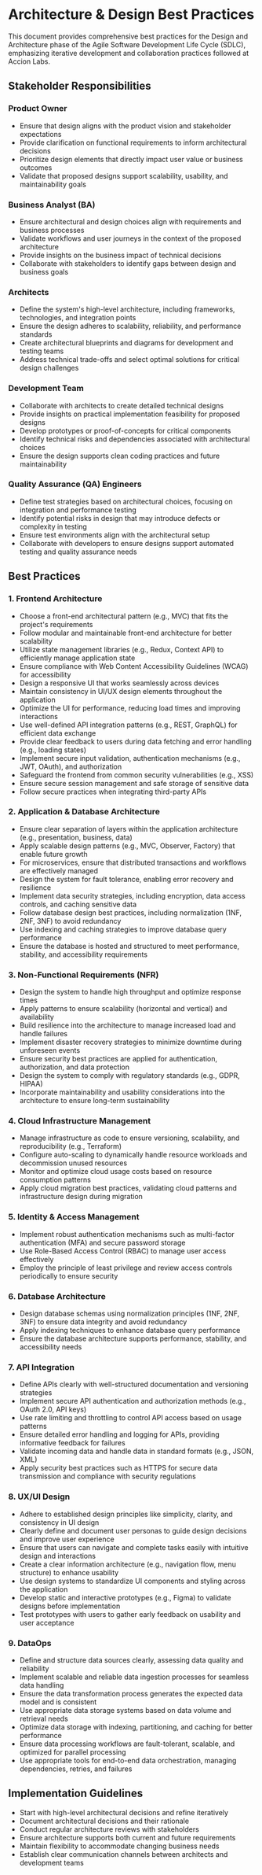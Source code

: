 # Architecture & Design Best Practices

This document provides comprehensive best practices for the Design and Architecture phase of the Agile Software Development Life Cycle (SDLC), emphasizing iterative development and collaboration practices followed at Accion Labs.

## Stakeholder Responsibilities

### Product Owner
- Ensure that design aligns with the product vision and stakeholder expectations
- Provide clarification on functional requirements to inform architectural decisions
- Prioritize design elements that directly impact user value or business outcomes
- Validate that proposed designs support scalability, usability, and maintainability goals

### Business Analyst (BA)
- Ensure architectural and design choices align with requirements and business processes
- Validate workflows and user journeys in the context of the proposed architecture
- Provide insights on the business impact of technical decisions
- Collaborate with stakeholders to identify gaps between design and business goals

### Architects
- Define the system's high-level architecture, including frameworks, technologies, and integration points
- Ensure the design adheres to scalability, reliability, and performance standards
- Create architectural blueprints and diagrams for development and testing teams
- Address technical trade-offs and select optimal solutions for critical design challenges

### Development Team
- Collaborate with architects to create detailed technical designs
- Provide insights on practical implementation feasibility for proposed designs
- Develop prototypes or proof-of-concepts for critical components
- Identify technical risks and dependencies associated with architectural choices
- Ensure the design supports clean coding practices and future maintainability

### Quality Assurance (QA) Engineers
- Define test strategies based on architectural choices, focusing on integration and performance testing
- Identify potential risks in design that may introduce defects or complexity in testing
- Ensure test environments align with the architectural setup
- Collaborate with developers to ensure designs support automated testing and quality assurance needs

## Best Practices

### 1. Frontend Architecture
- Choose a front-end architectural pattern (e.g., MVC) that fits the project's requirements
- Follow modular and maintainable front-end architecture for better scalability
- Utilize state management libraries (e.g., Redux, Context API) to efficiently manage application state
- Ensure compliance with Web Content Accessibility Guidelines (WCAG) for accessibility
- Design a responsive UI that works seamlessly across devices
- Maintain consistency in UI/UX design elements throughout the application
- Optimize the UI for performance, reducing load times and improving interactions
- Use well-defined API integration patterns (e.g., REST, GraphQL) for efficient data exchange
- Provide clear feedback to users during data fetching and error handling (e.g., loading states)
- Implement secure input validation, authentication mechanisms (e.g., JWT, OAuth), and authorization
- Safeguard the frontend from common security vulnerabilities (e.g., XSS)
- Ensure secure session management and safe storage of sensitive data
- Follow secure practices when integrating third-party APIs

### 2. Application & Database Architecture
- Ensure clear separation of layers within the application architecture (e.g., presentation, business, data)
- Apply scalable design patterns (e.g., MVC, Observer, Factory) that enable future growth
- For microservices, ensure that distributed transactions and workflows are effectively managed
- Design the system for fault tolerance, enabling error recovery and resilience
- Implement data security strategies, including encryption, data access controls, and caching sensitive data
- Follow database design best practices, including normalization (1NF, 2NF, 3NF) to avoid redundancy
- Use indexing and caching strategies to improve database query performance
- Ensure the database is hosted and structured to meet performance, stability, and accessibility requirements

### 3. Non-Functional Requirements (NFR)
- Design the system to handle high throughput and optimize response times
- Apply patterns to ensure scalability (horizontal and vertical) and availability
- Build resilience into the architecture to manage increased load and handle failures
- Implement disaster recovery strategies to minimize downtime during unforeseen events
- Ensure security best practices are applied for authentication, authorization, and data protection
- Design the system to comply with regulatory standards (e.g., GDPR, HIPAA)
- Incorporate maintainability and usability considerations into the architecture to ensure long-term sustainability

### 4. Cloud Infrastructure Management
- Manage infrastructure as code to ensure versioning, scalability, and reproducibility (e.g., Terraform)
- Configure auto-scaling to dynamically handle resource workloads and decommission unused resources
- Monitor and optimize cloud usage costs based on resource consumption patterns
- Apply cloud migration best practices, validating cloud patterns and infrastructure design during migration

### 5. Identity & Access Management
- Implement robust authentication mechanisms such as multi-factor authentication (MFA) and secure password storage
- Use Role-Based Access Control (RBAC) to manage user access effectively
- Employ the principle of least privilege and review access controls periodically to ensure security

### 6. Database Architecture
- Design database schemas using normalization principles (1NF, 2NF, 3NF) to ensure data integrity and avoid redundancy
- Apply indexing techniques to enhance database query performance
- Ensure the database architecture supports performance, stability, and accessibility needs

### 7. API Integration
- Define APIs clearly with well-structured documentation and versioning strategies
- Implement secure API authentication and authorization methods (e.g., OAuth 2.0, API keys)
- Use rate limiting and throttling to control API access based on usage patterns
- Ensure detailed error handling and logging for APIs, providing informative feedback for failures
- Validate incoming data and handle data in standard formats (e.g., JSON, XML)
- Apply security best practices such as HTTPS for secure data transmission and compliance with security regulations

### 8. UX/UI Design
- Adhere to established design principles like simplicity, clarity, and consistency in UI design
- Clearly define and document user personas to guide design decisions and improve user experience
- Ensure that users can navigate and complete tasks easily with intuitive design and interactions
- Create a clear information architecture (e.g., navigation flow, menu structure) to enhance usability
- Use design systems to standardize UI components and styling across the application
- Develop static and interactive prototypes (e.g., Figma) to validate designs before implementation
- Test prototypes with users to gather early feedback on usability and user acceptance

### 9. DataOps
- Define and structure data sources clearly, assessing data quality and reliability
- Implement scalable and reliable data ingestion processes for seamless data handling
- Ensure the data transformation process generates the expected data model and is consistent
- Use appropriate data storage systems based on data volume and retrieval needs
- Optimize data storage with indexing, partitioning, and caching for better performance
- Ensure data processing workflows are fault-tolerant, scalable, and optimized for parallel processing
- Use appropriate tools for end-to-end data orchestration, managing dependencies, retries, and failures

## Implementation Guidelines

- Start with high-level architectural decisions and refine iteratively
- Document architectural decisions and their rationale
- Conduct regular architecture reviews with stakeholders
- Ensure architecture supports both current and future requirements
- Maintain flexibility to accommodate changing business needs
- Establish clear communication channels between architects and development teams
